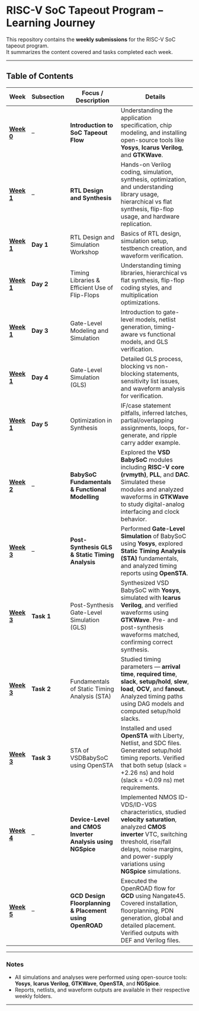 # RISC-V SoC Tapeout Program – Learning Journey

This repository contains the **weekly submissions** for the RISC-V SoC tapeout program.  
It summarizes the content covered and tasks completed each week.

---

## Table of Contents

| Week | Subsection | Focus / Description | Details |
|------|-------------|---------------------|----------|
| [**Week 0**](/Week0) | – | **Introduction to SoC Tapeout Flow** | Understanding the application specification, chip modeling, and installing open-source tools like **Yosys**, **Icarus Verilog**, and **GTKWave**. |
| [**Week 1**](/Week1) | – | **RTL Design and Synthesis** | Hands-on Verilog coding, simulation, synthesis, optimization, and understanding library usage, hierarchical vs flat synthesis, flip-flop usage, and hardware replication. |
| [**Week 1**](/Week1/Day1) | **Day 1** | RTL Design and Simulation Workshop | Basics of RTL design, simulation setup, testbench creation, and waveform verification. |
| [**Week 1**](/Week1/Day2) | **Day 2** | Timing Libraries & Efficient Use of Flip-Flops | Understanding timing libraries, hierarchical vs flat synthesis, flip-flop coding styles, and multiplication optimizations. |
| [**Week 1**](/Week1/Day3) | **Day 3** | Gate-Level Modeling and Simulation | Introduction to gate-level models, netlist generation, timing-aware vs functional models, and GLS verification. |
| [**Week 1**](/Week1/Day4) | **Day 4** | Gate-Level Simulation (GLS) | Detailed GLS process, blocking vs non-blocking statements, sensitivity list issues, and waveform analysis for verification. |
| [**Week 1**](/Week1/Day5) | **Day 5** | Optimization in Synthesis | IF/case statement pitfalls, inferred latches, partial/overlapping assignments, loops, for-generate, and ripple carry adder example. |
| [**Week 2**](/Week2) | – | **BabySoC Fundamentals & Functional Modelling** | Explored the **VSD BabySoC** modules including **RISC-V core (rvmyth)**, **PLL**, and **DAC**. Simulated these modules and analyzed waveforms in **GTKWave** to study digital-analog interfacing and clock behavior. |
| [**Week 3**](/Week3) | – | **Post-Synthesis GLS & Static Timing Analysis** | Performed **Gate-Level Simulation** of BabySoC using **Yosys**, explored **Static Timing Analysis (STA)** fundamentals, and analyzed timing reports using **OpenSTA**. |
| [**Week 3**](/Week3/Task1) | **Task 1** | Post-Synthesis Gate-Level Simulation (GLS) | Synthesized VSD BabySoC with **Yosys**, simulated with **Icarus Verilog**, and verified waveforms using **GTKWave**. Pre- and post-synthesis waveforms matched, confirming correct synthesis. |
| [**Week 3**](/Week3/Task2) | **Task 2** | Fundamentals of Static Timing Analysis (STA) | Studied timing parameters — **arrival time**, **required time**, **slack**, **setup/hold**, **slew**, **load**, **OCV**, and **fanout**. Analyzed timing paths using DAG models and computed setup/hold slacks. |
| [**Week 3**](/Week3/Task3) | **Task 3** | STA of VSDBabySoC using OpenSTA | Installed and used **OpenSTA** with Liberty, Netlist, and SDC files. Generated setup/hold timing reports. Verified that both setup (slack = +2.26 ns) and hold (slack = +0.09 ns) met requirements. |
| [**Week 4**](/Week4) | – | **Device-Level and CMOS Inverter Analysis using NGSpice** | Implemented NMOS ID-VDS/ID-VGS characteristics, studied **velocity saturation**, analyzed **CMOS inverter** VTC, switching threshold, rise/fall delays, noise margins, and power-supply variations using **NGSpice** simulations. |
| [**Week 5**](/Week5) | – | **GCD Design Floorplanning & Placement using OpenROAD** | Executed the OpenROAD flow for **GCD** using Nangate45. Covered installation, floorplanning, PDN generation, global and detailed placement. Verified outputs with DEF and Verilog files. |


---

### Notes
- All simulations and analyses were performed using open-source tools: **Yosys**, **Icarus Verilog**, **GTKWave**, **OpenSTA**, and **NGSpice**.  
- Reports, netlists, and waveform outputs are available in their respective weekly folders.

---
